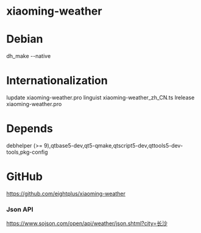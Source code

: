 xiaoming-weather
================

Debian
=======
dh_make --native

Internationalization
=======
lupdate xiaoming-weather.pro
linguist xiaoming-weather_zh_CN.ts
lrelease xiaoming-weather.pro

Depends
=======
debhelper (>= 9),qtbase5-dev,qt5-qmake,qtscript5-dev,qttools5-dev-tools,pkg-config

GitHub
=======
https://github.com/eightplus/xiaoming-weather


### Json API

https://www.sojson.com/open/api/weather/json.shtml?city=长沙
